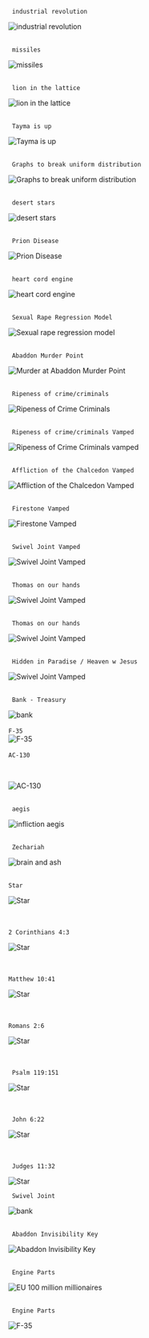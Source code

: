 <code> industrial revolution </code><br/>

![industrial revolution](/art/Industrial%20revolution%202024-3002^x.JPG)
<br/><br/>

<code> missiles </code><br/>

![missiles](/art/Missiles.JPG)
<br/><br/>

<code> lion in the lattice </code><br/>

![lion in the lattice](/art/MoneyisGod.JPG)
<br/><br/>

<code> Tayma is up </code><br/>

![Tayma is up](/art/Taymaisup.JPG)
<br/><br/>

<code> Graphs to break uniform distribution </code><br/>

![Graphs to break uniform distribution](/art/Graphstobreakuniformdistribution.JPG)
<br/><br/>

<code> desert stars </code><br/>

![desert stars](/art/Hellsaw.JPG)
<br/><br/>

<code> Prion Disease </code><br/>

![Prion Disease](/art/PrionDisease.JPG)
<br/><br/>

<code> heart cord engine </code><br/>

![heart cord engine](/art/TheHeartCordEngine.JPG)
<br/><br/>

<code> Sexual Rape Regression Model </code><br/>

![Sexual rape regression model](/art/Sexual%20rape%20regression%20model%20Scorpio.JPG)
<br/><br/>

<code> Abaddon Murder Point </code><br/>

![Murder at Abaddon Murder Point](/art/AbaddonMurderPoint%20purple.JPG)
<br/><br/>

<code> Ripeness of crime/criminals</code><br/>

![Ripeness of Crime Criminals](/art/Ripenessofcrimecriminals.jpg)
<br/><br/>

<code> Ripeness of crime/criminals Vamped</code><br/>

![Ripeness of Crime Criminals vamped](/art/Ripenessofcrimecriminals%20vamped.JPG)
<br/><br/>

<code> Affliction of the Chalcedon Vamped </code><br/>

![Affliction of the Chalcedon Vamped](/art/Afflictionofthrchalcedon%20vamp.jpg)
<br/><br/>

<code> Firestone Vamped </code><br/>

![Firestone Vamped](/art/Firestone%20vamped.jpg)
<br/><br/>

<code> Swivel Joint Vamped </code><br/>

![Swivel Joint Vamped](/art/Swiveljoint%20vamped.jpg)
<br/><br/>

<code> Thomas on our hands </code><br/>

![Swivel Joint Vamped](/art/Thomas%20on%20our%20hands%20vamped.jpg)
<br/><br/>

<code> Thomas on our hands </code><br/>

![Swivel Joint Vamped](/art/Thomas%20on%20our%20hands.jpg)
<br/><br/>

<code> Hidden in Paradise / Heaven w Jesus </code><br/>

![Swivel Joint Vamped](/art/HiddenInParadiseWithJesus.jpg)
<br/><br/>

<code> Bank - Treasury</code><br/>

![bank](/art/synagogue.jpeg)
<br/><br/>
<code>F-35</code>
<br/>
![F-35](/art/F-35.JPG)
<br/><br/>
<code>AC-130</code>

<br/>

![AC-130](/art/Ac130sky.JPG)
<br/><br/>

<code> aegis </code><br/>

![infliction aegis](/art/Inflictionaegis.jpg)
<br/><br/>

<code> Zechariah </code><br/>

![brain and ash](/art/666tacticallygenocidebrainandash.jpg)
<br/><br/>

<code>Star </code>
<br/>

![Star](/art/JewishstarversesPreview2.jpeg)

<br/><br/>
<code>2 Corinthians 4:3</code>
<br/>

![Star](/art/Top%20diamond%20rev%2012.jpeg)

<br/><br/>
<code>Matthew 10:41</code>
<br/>

![Star](/art/Matthew%2010%2041%20upper%20right%20copy.jpeg)

<br/><br/>
<code>Romans 2:6</code>
<br/>

![Star](/art/Bottom%20right%20triangle.jpeg)

<br/><br/>
<code > Psalm 119:151</code>
<br/>

![Star](/art/bottomTriangle.JPG)

<br/><br/>
<code > John 6:22</code>
<br/>

![Star](/art/Bottomleftstar2.JPG)

<br/><br/>
<code> Judges 11:32</code>
<br/>

![Star](/art/BottomRightStar2.jpg)

<code> Swivel Joint </code><br/>

![bank](/art/Swivel%20joint.JPG)
<br/><br/>

<code> Abaddon Invisibility Key </code>

![Abaddon Invisibility Key](/art/Abaddoninvisibilitykey.JPG)
<br/><br/>

<code> Engine Parts</code>

![EU 100 million millionaires](/art/Eu%2050%20millionaires.JPG)
<br/><br/>

<code> Engine Parts</code>

![F-35](/art/Car%20parts%20finish.jpeg)
<br/><br/>
